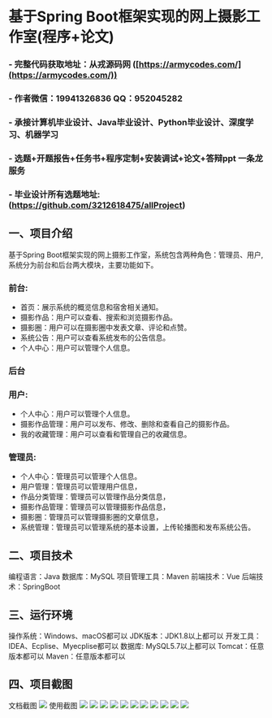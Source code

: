 基于Spring Boot框架实现的网上摄影工作室(程序+论文)
=
### - 完整代码获取地址：从戎源码网 ([https://armycodes.com/](https://armycodes.com/))
### - 作者微信：19941326836  QQ：952045282 
### - 承接计算机毕业设计、Java毕业设计、Python毕业设计、深度学习、机器学习
### - 选题+开题报告+任务书+程序定制+安装调试+论文+答辩ppt 一条龙服务
### - 毕业设计所有选题地址:(https://github.com/3212618475/allProject)


一、项目介绍
---
基于Spring Boot框架实现的网上摄影工作室，系统包含两种角色：管理员、用户,系统分为前台和后台两大模块，主要功能如下。
### 前台:
- 首页：展示系统的概览信息和宿舍相关通知。
- 摄影作品：用户可以查看、搜索和浏览摄影作品。
- 摄影圈：用户可以在摄影圈中发表文章、评论和点赞。
- 系统公告：用户可以查看系统发布的公告信息。
- 个人中心：用户可以管理个人信息。

### 后台
### 用户:
- 个人中心：用户可以管理个人信息。
- 摄影作品管理：用户可以发布、修改、删除和查看自己的摄影作品。
- 我的收藏管理：用户可以查看和管理自己的收藏信息。
  
### 管理员:
- 个人中心：管理员可以管理个人信息。
- 用户管理：管理员可以管理用户信息，
- 作品分类管理：管理员可以管理作品分类信息，
- 摄影作品管理：管理员可以管理摄影作品信息，
- 摄影圈：管理员可以管理摄影圈的文章信息，
- 系统管理：管理员可以管理系统的基本设置，上传轮播图和发布系统公告。



二、项目技术
---
编程语言：Java
数据库：MySQL
项目管理工具：Maven
前端技术：Vue
后端技术：SpringBoot

三、运行环境
---
操作系统：Windows、macOS都可以
JDK版本：JDK1.8以上都可以
开发工具：IDEA、Ecplise、Myecplise都可以
数据库: MySQL5.7以上都可以
Tomcat：任意版本都可以
Maven：任意版本都可以

四、项目截图
---
文档截图
![](limage/1.png)
使用截图
![](image/1.png)
![](image/2.png)
![](image/3.png)
![](image/4.png)
![](image/5.png)
![](image/6.png)
![](image/7.png)
![](image/8.png)
![](image/9.png)
![](image/10.png)
![](image/11.png)
